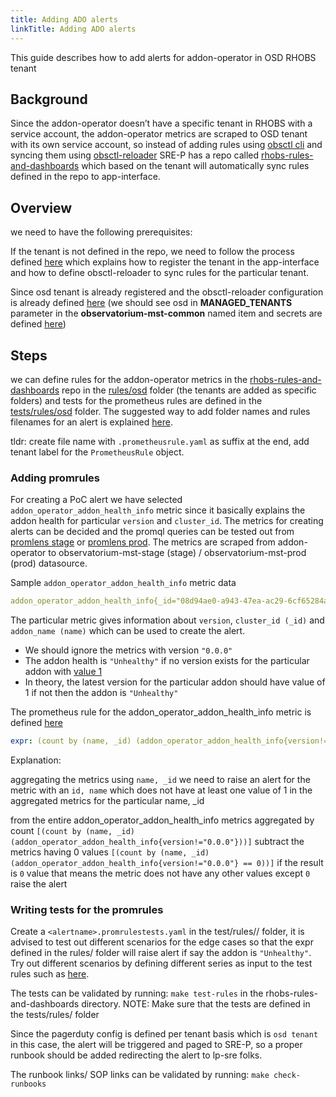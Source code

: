 ```yaml
---
title: Adding ADO alerts
linkTitle: Adding ADO alerts
---
```


This guide describes how to add alerts for addon-operator in OSD RHOBS tenant

## Background

Since the addon-operator doesn’t have a specific tenant in RHOBS with a service account,
the addon-operator metrics are scraped to OSD tenant with its own service account,
so instead of adding rules using [obsctl cli](https://github.com/observatorium/obsctl) and
syncing them using [obsctl-reloader](https://github.com/rhobs/obsctl-reloader)
SRE-P has a repo called [rhobs-rules-and-dashboards](https://gitlab.cee.redhat.com/service/rhobs-rules-and-dashboards)
which based on the tenant will automatically sync rules defined in the repo to app-interface.

## Overview

we need to have the following prerequisites:

If the tenant is not defined in the repo, we need to follow the process defined
[here](https://gitlab.cee.redhat.com/service/rhobs-rules-and-dashboards/-/tree/main/rules#registering-a-new-tenant)
which explains how to register the tenant in the app-interface and how to define obsctl-reloader
to sync rules for the particular tenant.

Since osd tenant is already registered and the obsctl-reloader configuration is already
defined [here](https://gitlab.cee.redhat.com/service/app-interface/-/blob/master/data/services/rhobs/observatorium-mst/cicd/saas.yaml#L127)
(we should see osd in **MANAGED_TENANTS** parameter in the **observatorium-mst-common** named
item and secrets are defined [here](https://gitlab.cee.redhat.com/service/app-interface/-/blob/master/data/services/rhobs/observatorium-mst/namespaces/app-sre-stage-01/observatorium-mst-stage.yml#L79))

## Steps

we can define rules for the addon-operator metrics in the [rhobs-rules-and-dashboards](https://gitlab.cee.redhat.com/service/rhobs-rules-and-dashboards)
repo in the [rules/osd](https://gitlab.cee.redhat.com/service/rhobs-rules-and-dashboards/-/tree/main/rules/osd)
folder (the tenants are added as specific folders) and tests for the prometheus rules are
defined in the [tests/rules/osd](https://gitlab.cee.redhat.com/service/rhobs-rules-and-dashboards/-/tree/main/test/rules/osd)
folder.
The suggested way to add folder names and rules filenames for an alert is explained [here](https://gitlab.cee.redhat.com/service/rhobs-rules-and-dashboards/-/tree/main/rules#one-folder-per-targeted-rhobs-tenant).

tldr: create file name with `.prometheusrule.yaml` as suffix at the end,
add tenant label for the `PrometheusRule` object.

### Adding promrules

For creating a PoC alert we have selected `addon_operator_addon_health_info` metric
since it basically explains the addon health for particular `version` and `cluster_id`.
The metrics for creating alerts can be decided and the promql queries
can be tested out from [promlens stage](https://promlens.stage.devshift.net)
or [promlens prod](https://promlens.devshift.net).
The metrics are scraped from addon-operator to
observatorium-mst-stage (stage) / observatorium-mst-prod (prod) datasource.

Sample `addon_operator_addon_health_info` metric data

```yaml
addon_operator_addon_health_info{_id="08d94ae0-a943-47ea-ac29-6cf65284aeba", container="metrics-relay-server", endpoint="https", instance="10.129.2.11:8443", job="addon-operator-metrics", name="managed-odh", namespace="openshift-addon-operator", pod="addon-operator-manager-7c9df45684-86mh4", prometheus="openshift-monitoring/k8s", receive="true", service="addon-operator-metrics", tenant_id="770c1124-6ae8-4324-a9d4-9ce08590094b", version="0.0.0"}
```

The particular metric gives information about
`version`, `cluster_id (_id)` and `addon_name (name)` which can be used to create the alert.

- We should ignore the metrics with version `"0.0.0"`
- The addon health is `"Unhealthy"` if no version exists for the particular
addon with [value 1](https://github.com/openshift/addon-operator#monitoring-and-metrics)
- In theory, the latest version for the particular addon
should have value of 1 if not then the addon is `"Unhealthy"`

The prometheus rule for the addon_operator_addon_health_info metric is defined [here](https://gitlab.cee.redhat.com/service/rhobs-rules-and-dashboards/-/blob/main/rules/osd/addon-operator-addon-health-info-rules.prometheusrule.yaml)

```yaml
expr: (count by (name, _id) (addon_operator_addon_health_info{version!="0.0.0"})) - (count by (name,_id) (addon_operator_addon_health_info{version!="0.0.0"} == 0)) == 0
```

Explanation:

aggregating the metrics using `name, _id`
we need to raise an alert for the metric with an `id, name` which does not have at least
one value of 1 in the aggregated metrics for the particular name, _id

from the entire addon_operator_addon_health_info metrics aggregated by count
`[(count by (name, _id) (addon_operator_addon_health_info{version!="0.0.0"}))]`
subtract the metrics having 0 values
`[(count by (name, _id) (addon_operator_addon_health_info{version!="0.0.0"} == 0))]`
if the result is `0` value that means the metric does not have any other values except `0`
raise the alert

### Writing tests for the promrules

Create a `<alertname>.promrulestests.yaml` in the test/rules/<tenant>/ folder,
it is advised to test out different scenarios for the edge cases so
that the expr defined in the rules/<tenant> folder will raise alert if say the addon is `"Unhealthy"`.
Try out different scenarios by defining different series as
input to the test rules such as [here](https://gitlab.cee.redhat.com/service/rhobs-rules-and-dashboards/-/blob/main/test/rules/osd/addon-operator-addon-health-info-rules.prometheusrulestests.yaml#L8).

The  tests can be validated by running: `make test-rules`
in the rhobs-rules-and-dashboards directory.
NOTE: Make sure that the tests are defined in the tests/rules/<tenant> folder

Since the pagerduty config is defined per tenant basis which is `osd tenant` in this case,
the alert will be triggered and paged to SRE-P,
so a proper runbook should be added redirecting the alert to lp-sre folks.

The runbook links/ SOP links can be validated by running: `make check-runbooks`
